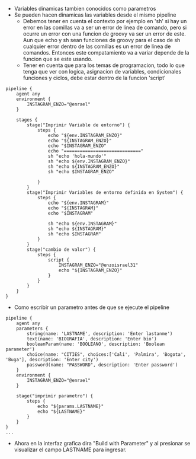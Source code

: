 - Variables dinamicas tambien conocidos como parametros
- Se pueden hacen dinamicas las variables desde el mismo pipeline
  - Debemos tener en cuenta el contexto por ejemplo en 'sh' si hay un error en las comillas va a ser un error de linea de comando,
    pero si ocurre un error con una funcion de groovy va ser un error de este. Aun que echo y sh sean funciones de groovy
    para el caso de sh cualquier error dentro de las comillas es un error de linea de comandos. Entonces este compatamiento va
    a variar depende de la funcion que se este usando.
  - Tener en cuenta que para los temas de programacion, todo lo que tenga que ver con logica, asignacion de variables, condicionales
    funciones y ciclos, debe estar dentro de la funcion 'script'
```
pipeline {
    agent any
    environment {
        INSTAGRAM_ENZO="@enrael"
    }
    
    stages {
        stage("Imprimir Variable de entorno") {
            steps {
                echo "${env.INSTAGRAM_ENZO}"
                echo "${INSTAGRAM_ENZO}"
                echo "$INSTAGRAM_ENZO"
                echo "============================="
                sh "echo 'hola-mundo'"
                sh "echo ${env.INSTAGRAM_ENZO}"
                sh "echo ${INSTAGRAM_ENZO}"
                sh "echo $INSTAGRAM_ENZO"
                
            }
        }
        stage("Imprimir Variables de entorno definida en System") {
            steps {
                echo "${env.INSTAGRAM}"
                echo "${INSTAGRAM}"
                echo "$INSTAGRAM"
                
                sh "echo ${env.INSTAGRAM}"
                sh "echo ${INSTAGRAM}"
                sh "echo $INSTAGRAM"
            }
        }
        stage("cambio de valor") {
            steps {
                script {
                    INSTAGRAM_ENZO="@enzoisrael31"
                    echo "${INSTAGRAM_ENZO}"
                }
            }
        }
    }
}
```
- Como escribir un parametro antes de que se ejecute el pipeline
```
pipeline {
    agent any
    parameters {
        string(name: 'LASTNAME', description: 'Enter lastanme')
        text(name: 'BIOGRAFIA', description: 'Enter bio')
        booleanParam(name: 'BOOLEANO', description: 'Boolean parameter')
        choice(name: "CITIES", choices:['Cali', 'Palmira', 'Bogota', 'Buga'], description: 'Enter city')
        password(name: "PASSWORD", description: 'Enter password')
    }
    environment {
        INSTAGRAM_ENZO="@enrael"
    }
    
    stage("imprimir parametro") {
        steps {
            echo "${params.LASTNAME}"
            echo "${LASTNAME}"
        }
    }
}
...
```
- Ahora en la interfaz grafica dira "Build with Parameter" y al presionar se visualizar el campo LASTNAME para ingresar.

